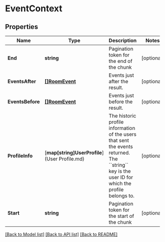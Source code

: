 # EventContext

## Properties

Name | Type | Description | Notes
------------ | ------------- | ------------- | -------------
**End** | **string** | Pagination token for the end of the chunk | [optional] 
**EventsAfter** | [**[]RoomEvent**](RoomEvent.md) | Events just after the result. | [optional] 
**EventsBefore** | [**[]RoomEvent**](RoomEvent.md) | Events just before the result. | [optional] 
**ProfileInfo** | [**map[string]UserProfile**](User Profile.md) | The historic profile information of the users that sent the events returned.  The &#x60;&#x60;string&#x60;&#x60; key is the user ID for which the profile belongs to. | [optional] 
**Start** | **string** | Pagination token for the start of the chunk | [optional] 

[[Back to Model list]](../README.md#documentation-for-models) [[Back to API list]](../README.md#documentation-for-api-endpoints) [[Back to README]](../README.md)


